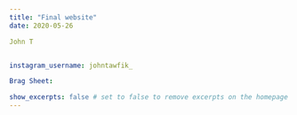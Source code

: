 ```yaml
---
title: "Final website"
date: 2020-05-26

John T


instagram_username: johntawfik_

Brag Sheet:

show_excerpts: false # set to false to remove excerpts on the homepage
---
```

